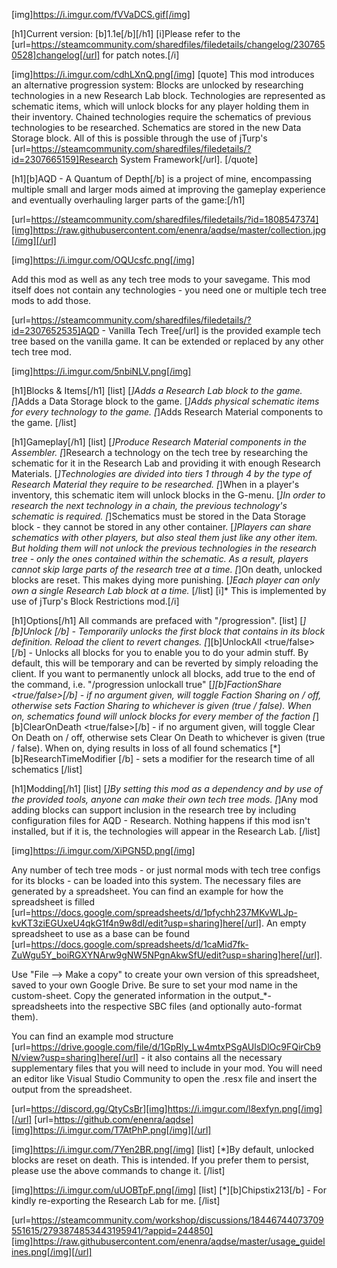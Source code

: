 [img]https://i.imgur.com/fVVaDCS.gif[/img]

[h1]Current version: [b]1.1e[/b][/h1]
[i]Please refer to the [url=https://steamcommunity.com/sharedfiles/filedetails/changelog/2307650528]changelog[/url] for patch notes.[/i]

[img]https://i.imgur.com/cdhLXnQ.png[/img]
[quote]
This mod introduces an alternative progression system: Blocks are unlocked by researching technologies in a new Research Lab block. Technologies are represented as schematic items, which will unlock blocks for any player holding them in their inventory. Chained technologies require the schematics of previous technologies to be researched. Schematics are stored in the new Data Storage block. All of this is possible through the use of jTurp's [url=https://steamcommunity.com/sharedfiles/filedetails/?id=2307665159]Research System Framework[/url].
[/quote]

[h1][b]AQD - A Quantum of Depth[/b] is a project of mine, encompassing multiple small and larger mods aimed at improving the gameplay experience and eventually overhauling larger parts of the game:[/h1]

[url=https://steamcommunity.com/sharedfiles/filedetails/?id=1808547374][img]https://raw.githubusercontent.com/enenra/aqdse/master/collection.jpg[/img][/url]


[img]https://i.imgur.com/OQUcsfc.png[/img]

Add this mod as well as any tech tree mods to your savegame. This mod itself does not contain any technologies - you need one or multiple tech tree mods to add those.

[url=https://steamcommunity.com/sharedfiles/filedetails/?id=2307652535]AQD - Vanilla Tech Tree[/url] is the provided example tech tree based on the vanilla game. It can be extended or replaced by any other tech tree mod.


[img]https://i.imgur.com/5nbiNLV.png[/img]

[h1]Blocks & Items[/h1]
[list]
[*]Adds a Research Lab block to the game.
[*]Adds a Data Storage block to the game.
[*]Adds physical schematic items for every technology to the game.
[*]Adds Research Material components to the game.
[/list]

[h1]Gameplay[/h1]
[list]
[*]Produce Research Material components in the Assembler.
[*]Research a technology on the tech tree by researching the schematic for it in the Research Lab and providing it with enough Research Materials.
[*]Technologies are divided into tiers 1 through 4 by the type of Research Material they require to be researched.
[*]When in a player's inventory, this schematic item will unlock blocks in the G-menu.
[*]In order to research the next technology in a chain, the previous technology's schematic is required.
[*]Schematics must be stored in the Data Storage block - they cannot be stored in any other container.
[*]Players can share schematics with other players, but also steal them just like any other item. But holding them will not unlock the previous technologies in the research tree - only the ones contained within the schematic. As a result, players cannot skip large parts of the research tree at a time.
[*]On death, unlocked blocks are reset. This makes dying more punishing. 
[*]Each player can only own a single Research Lab block at a time.*
[/list]
[i]* This is implemented by use of jTurp's Block Restrictions mod.[/i]

[h1]Options[/h1]
All commands are prefaced with "/progression".
[list]
[*][b]Unlock <schematicType>[/b] - Temporarily unlocks the first block that contains <schematicType> in its block definition. Reload the client to revert changes.
[*][b]UnlockAll <true/false>[/b] - Unlocks all blocks for you to enable you to do your admin stuff. By default, this will be temporary and can be reverted by simply reloading the client. If you want to permanently unlock all blocks, add true to the end of the command, i.e. "/progression unlockall true"
[*][b]FactionShare <true/false>[/b] - if no argument given, will toggle Faction Sharing on / off, otherwise sets Faction Sharing to whichever is given (true / false). When on, schematics found will unlock blocks for every member of the faction
[*][b]ClearOnDeath <true/false>[/b] - if no argument given, will toggle Clear On Death on / off, otherwise sets Clear On Death to whichever is given (true / false). When on, dying results in loss of all found schematics
[*][b]ResearchTimeModifier <float>[/b] - sets a modifier for the research time of all schematics
[/list]

[h1]Modding[/h1]
[list]
[*]By setting this mod as a dependency and by use of the provided tools, anyone can make their own tech tree mods.
[*]Any mod adding blocks can support inclusion in the research tree by including configuration files for AQD - Research. Nothing happens if this mod isn't installed, but if it is, the technologies will appear in the Research Lab.
[/list]


[img]https://i.imgur.com/XiPGN5D.png[/img]

Any number of tech tree mods - or just normal mods with tech tree configs for its blocks - can be loaded into this system. The necessary files are generated by a spreadsheet. You can find an example for how the spreadsheet is filled [url=https://docs.google.com/spreadsheets/d/1pfychh237MKvWLJp-kvKT3ziEGUxeU4qkG1f4n9w8dI/edit?usp=sharing]here[/url]. An empty spreadsheet to use as a base can be found [url=https://docs.google.com/spreadsheets/d/1caMid7fk-ZuWgu5Y_boiRGXYNArw9gNW5NPgnAkwSfU/edit?usp=sharing]here[/url]. 

Use "File --> Make a copy" to create your own version of this spreadsheet, saved to your own Google Drive. Be sure to set your mod name in the custom-sheet. Copy the generated information in the output_*-spreadsheets into the respective SBC files (and optionally auto-format them). 

You can find an example mod structure [url=https://drive.google.com/file/d/1GpRly_Lw4mtxPSgAUlsDlOc9FQirCb9N/view?usp=sharing]here[/url] - it also contains all the necessary supplementary files that you will need to include in your mod. You will need an editor like Visual Studio Community to open the .resx file and insert the output from the spreadsheet.


[url=https://discord.gg/QtyCsBr][img]https://i.imgur.com/l8exfyn.png[/img][/url]
[url=https://github.com/enenra/aqdse][img]https://i.imgur.com/T7AtPhP.png[/img][/url]

[img]https://i.imgur.com/7Yen2BR.png[/img]
[list]
[*]By default, unlocked blocks are reset on death. This is intended. If you prefer them to persist, please use the above commands to change it.
[/list]

[img]https://i.imgur.com/uUOBTpF.png[/img]
[list]
[*][b]Chipstix213[/b] - For kindly re-exporting the Research Lab for me.
[/list]

[url=https://steamcommunity.com/workshop/discussions/18446744073709551615/2793874853443195941/?appid=244850][img]https://raw.githubusercontent.com/enenra/aqdse/master/usage_guidelines.png[/img][/url]